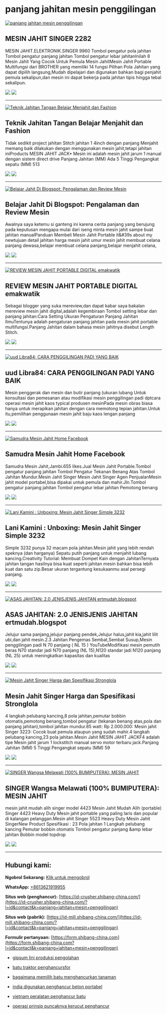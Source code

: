 # panjang jahitan mesin penggilingan

<a href="https://swt.shibang-china.com/?l=id&img&k=panjang+jahitan+mesin+penggilingan" target="_blank">![panjang jahitan mesin penggilingan](http://static.shibang-china.com/all-800x300/533.jpg)</a>

## MESIN JAHIT SINGER 2282
MESIN JAHIT.ELEKTRONIK.SINGER 9960 Tombol pengatur pola jahitan Tombol pengatur panjang jahitan Tombol pengatur lebar jahitanInilah 8 Mesin Jahit Yang Cocok Untuk Pemula Mesin JahitMesin Jahit Portable Multifungsi dari BROTHER yang memiliki 14 fungsi Pilihan Pola Jahitan yang dapat dipilih langsung,Mudah dipelajari dan digunakan bahkan bagi penjahit pemula sekalipun,dan mesin ini dapat bekerja pada jahitan tipis hingga tebal sekalipun.


<a href="https://whatsapp.shibangsoft.com/WhatsApp.php" target="_blank" title="WhatsApp">![](http://static.shibang-china.com/icon/whatsapp.png)</a> <a href="https://swt.shibang-china.com/?l=id&icon&k=panjang+jahitan+mesin+penggilingan" target="_blank">![](http://static.shibang-china.com/icon/chat-id.png)</a>

---

<a href="https://swt.shibang-china.com/?l=id&img&k=panjang+jahitan+mesin+penggilingan" target="_blank">![Teknik Jahitan Tangan Belajar Menjahit dan Fashion](http://static.shibang-china.com/all-800x300/776.jpg)</a>

## Teknik Jahitan Tangan Belajar Menjahit dan Fashion
Tidak sedikit project jahitan Stitch jahitan 1 4inch dengan panjang Menjahit memang baik dilakukan dengan menggunakan mesin jahit,tetapi jahitan iniProducts MESIN JAHIT JACK• Mesin ini adalah mesin jahit jarum 1 manual dengan sistem direct drive Panjang Jahitan (MM) Ada 5 Tinggi Pengangkat sepatu (MM) 513


<a href="https://whatsapp.shibangsoft.com/WhatsApp.php" target="_blank" title="WhatsApp">![](http://static.shibang-china.com/icon/whatsapp.png)</a> <a href="https://swt.shibang-china.com/?l=id&icon&k=panjang+jahitan+mesin+penggilingan" target="_blank">![](http://static.shibang-china.com/icon/chat-id.png)</a>

---

<a href="https://swt.shibang-china.com/?l=id&img&k=panjang+jahitan+mesin+penggilingan" target="_blank">![Belajar Jahit Di Blogspot: Pengalaman dan Review Mesin](http://static.shibang-china.com/all-800x300/772.jpg)</a>

## Belajar Jahit Di Blogspot: Pengalaman dan Review Mesin
Awalnya saya ketemu si ganteng ini karena cerita panjang yang berujung pada keputusan mengapa mulai dari iseng minta mesin jahit sampe buat jahitan manualPanduan Membeli Mesin Jahit Portable it&#39s about my newtujuan detail jahitan harga mesin jahit umur mesin jahit membuat celana panjang dewasa,belajar membuat celana panjang,belajar menjahit celana,


<a href="https://whatsapp.shibangsoft.com/WhatsApp.php" target="_blank" title="WhatsApp">![](http://static.shibang-china.com/icon/whatsapp.png)</a> <a href="https://swt.shibang-china.com/?l=id&icon&k=panjang+jahitan+mesin+penggilingan" target="_blank">![](http://static.shibang-china.com/icon/chat-id.png)</a>

---

<a href="https://swt.shibang-china.com/?l=id&img&k=panjang+jahitan+mesin+penggilingan" target="_blank">![REVIEW MESIN JAHIT PORTABLE DIGITAL emakwatik](http://static.shibang-china.com/all-800x300/1318.jpg)</a>

## REVIEW MESIN JAHIT PORTABLE DIGITAL emakwatik
Sebagai blogger yang suka mereview,dan dapat kabar saya bakalan mereview mesin jahit digital,adalah kegembiraan Tombol setting lebar dan panjang jahitan:Cara Setting Ukuran Pengaturan Panjang Jahitan IlmuTentunya adalah pengaturan panjang jahitan pada mesin jahit portable multifungsi.Panjang Jahitan dalam bahasa mesin jahitnya disebut Length Stitch.


<a href="https://whatsapp.shibangsoft.com/WhatsApp.php" target="_blank" title="WhatsApp">![](http://static.shibang-china.com/icon/whatsapp.png)</a> <a href="https://swt.shibang-china.com/?l=id&icon&k=panjang+jahitan+mesin+penggilingan" target="_blank">![](http://static.shibang-china.com/icon/chat-id.png)</a>

---

<a href="https://swt.shibang-china.com/?l=id&img&k=panjang+jahitan+mesin+penggilingan" target="_blank">![uud Libra84: CARA PENGGILINGAN PADI YANG BAIK](http://static.shibang-china.com/all-800x300/553.jpg)</a>

## uud Libra84: CARA PENGGILINGAN PADI YANG BAIK
Mesin penggerak dan mesin dan butir panjang (ukuran lubang Untuk konsultasi dan pemesanan atau modifikasi mesin penggilingan padi dptcara operasi mesin jahit kaos typical produsen mesinPada mesin obras biasa hanya untuk merapikan jahitan dengan cara memotong tepian jahitan.Untuk itu,pemilihan penggunaan mesin jahit baju kaos lengan panjang


<a href="https://whatsapp.shibangsoft.com/WhatsApp.php" target="_blank" title="WhatsApp">![](http://static.shibang-china.com/icon/whatsapp.png)</a> <a href="https://swt.shibang-china.com/?l=id&icon&k=panjang+jahitan+mesin+penggilingan" target="_blank">![](http://static.shibang-china.com/icon/chat-id.png)</a>

---

<a href="https://swt.shibang-china.com/?l=id&img&k=panjang+jahitan+mesin+penggilingan" target="_blank">![Samudra Mesin Jahit Home Facebook](http://static.shibang-china.com/all-800x300/1332.jpg)</a>

## Samudra Mesin Jahit Home Facebook
Samudra Mesin Jahit,Jambi.655 likes.Jual Mesin Jahit Portable.Tombol pengatur panjang jahitan Tombol Pengatur Tekanan Benang Atas Tombol Jahitan Mundur.Mesin Jahit Singer Mesin Jahit Singer Agen PenjualanMesin jahit model portabel,bisa dipakai untuk pemula dan mahir.Jln.Tombol pengatur panjang jahitan Tombol pengatur lebar jahitan Pemotong benang


<a href="https://whatsapp.shibangsoft.com/WhatsApp.php" target="_blank" title="WhatsApp">![](http://static.shibang-china.com/icon/whatsapp.png)</a> <a href="https://swt.shibang-china.com/?l=id&icon&k=panjang+jahitan+mesin+penggilingan" target="_blank">![](http://static.shibang-china.com/icon/chat-id.png)</a>

---

<a href="https://swt.shibang-china.com/?l=id&img&k=panjang+jahitan+mesin+penggilingan" target="_blank">![Lani Kamini : Unboxing: Mesin Jahit Singer Simple 3232](http://static.shibang-china.com/all-800x300/157.jpg)</a>

## Lani Kamini : Unboxing: Mesin Jahit Singer Simple 3232
Simple 3232 punya 32 macam pola jahitan.Mesin jahit yang lebih rendah speknya (dan harganya) Sepatu putih panjang untuk menjahit lubang kancing.Creativity Tutorial: Membuat Dompet Kain dengan JahitanTernyata jahitan tangan hasilnya bisa kuat seperti jahitan mesin bahkan bisa lebih kuat dan satu zip.Besar ukuran tergantung kesukaanmu asal persegi panjang.


<a href="https://whatsapp.shibangsoft.com/WhatsApp.php" target="_blank" title="WhatsApp">![](http://static.shibang-china.com/icon/whatsapp.png)</a> <a href="https://swt.shibang-china.com/?l=id&icon&k=panjang+jahitan+mesin+penggilingan" target="_blank">![](http://static.shibang-china.com/icon/chat-id.png)</a>

---

<a href="https://swt.shibang-china.com/?l=id&img&k=panjang+jahitan+mesin+penggilingan" target="_blank">![ASAS JAHITAN: 2.0 JENISJENIS JAHITAN ertmudah.blogspot](http://static.shibang-china.com/all-800x300/1243.jpg)</a>

## ASAS JAHITAN: 2.0 JENISJENIS JAHITAN ertmudah.blogspot
Jelujur sama panjang,jelujur panjang pendek,Jelujur halus,jahit kia,jahit lilit ubi,dan jahit mesin.2.3 Jahitan Pengemas Sembat,Sembat Susup,Mesin penggilingan padi N 70 panjang ( NL 15 ) YouTubeModifikasi mesin pemutih beras N70 standar jadi N70 panjang (NL 15),N120 standar jadi N120 panjang (NL 25) untuk meningkatkan kapasitas dan kualitas


<a href="https://whatsapp.shibangsoft.com/WhatsApp.php" target="_blank" title="WhatsApp">![](http://static.shibang-china.com/icon/whatsapp.png)</a> <a href="https://swt.shibang-china.com/?l=id&icon&k=panjang+jahitan+mesin+penggilingan" target="_blank">![](http://static.shibang-china.com/icon/chat-id.png)</a>

---

<a href="https://swt.shibang-china.com/?l=id&img&k=panjang+jahitan+mesin+penggilingan" target="_blank">![Mesin Jahit Singer Harga dan Spesifikasi Stronglola](http://static.shibang-china.com/all-800x300/1361.jpg)</a>

## Mesin Jahit Singer Harga dan Spesifikasi Stronglola
4 langkah pelubang kancing,8 pola jahitan,pemutar bobbin otomatis,pemotong benang,tombol pengatur (tekanan benang atas,pola dan panjang jahitan),tombol jahitan mundur.85 watt: Rp 2.000.000: Mesin jahit Singer 3223: Cocok buat pemula ataupun yang sudah mahir.4 langkah pelubang kancing,23 pola jahitan.Mesin Jahit MESIN JAHIT JACKF4 adalah tipe Mesin jahit jarum 1 lockstitch manual servo motor terbaru jack.Panjang Jahitan (MM) 5 Tinggi Pengangkat sepatu (MM) 59


<a href="https://whatsapp.shibangsoft.com/WhatsApp.php" target="_blank" title="WhatsApp">![](http://static.shibang-china.com/icon/whatsapp.png)</a> <a href="https://swt.shibang-china.com/?l=id&icon&k=panjang+jahitan+mesin+penggilingan" target="_blank">![](http://static.shibang-china.com/icon/chat-id.png)</a>

---

<a href="https://swt.shibang-china.com/?l=id&img&k=panjang+jahitan+mesin+penggilingan" target="_blank">![SINGER Wangsa Melawati (100% BUMIPUTERA): MESIN JAHIT](http://static.shibang-china.com/all-800x300/945.jpg)</a>

## SINGER Wangsa Melawati (100% BUMIPUTERA): MESIN JAHIT
mesin jahit mudah alih singer model 4423 Mesin Jahit Mudah Alih (portable) Singer 4423 Heavy Duty Mesin jahit portable yang paling laris dan popular di kalangan pelanggan.Mesin ahit Singer 5523 Heavy Duty Mesin Jahit SingerNew Product Spesifikasi : 23 Pola jahitan 1 Langkah pelubang kancing Pemutar bobbin otomatis Tombol pengatur panjang &amp lebar jahitan Bobbin model topdrop


<a href="https://whatsapp.shibangsoft.com/WhatsApp.php" target="_blank" title="WhatsApp">![](http://static.shibang-china.com/icon/whatsapp.png)</a> <a href="https://swt.shibang-china.com/?l=id&icon&k=panjang+jahitan+mesin+penggilingan" target="_blank">![](http://static.shibang-china.com/icon/chat-id.png)</a>

---
## Hubungi kami:

**Ngobrol Sekarang:** [Klik untuk mengobrol](https://swt.shibang-china.com?l=id&contact&k=panjang+jahitan+mesin+penggilingan)

**WhatsApp:**  [+8613621919955](https://whatsapp.shibangsoft.com/WhatsApp.php)

**Situs web (penghancur):** [https://id-crusher.shibang-china.com/](https://id-crusher.shibang-china.com/?l=id&contact&k=panjang+jahitan+mesin+penggilingan)

**Situs web (pabrik):** [https://id-mill.shibang-china.com/](https://id-mill.shibang-china.com/?l=id&contact&k=panjang+jahitan+mesin+penggilingan)

**Formulir pertanyaan:** [https://form.shibang-china.com](https://form.shibang-china.com?l=id&contact&k=panjang+jahitan+mesin+penggilingan)

* [gipsum lini produksi pengolahan](../33/gipsum%20lini%20produksi%20pengolahan.md)

* [batu traktor penghancursfor](../32/batu%20traktor%20penghancursfor.md)

* [bagaimana memilih batu menghancurkan tanaman](../37/bagaimana%20memilih%20batu%20menghancurkan%20tanaman.md)

* [india digunakan penghancur beton portabel](../34/india%20digunakan%20penghancur%20beton%20portabel.md)

* [vietnam peralatan penghancur batu](../34/vietnam%20peralatan%20penghancur%20batu.md)

* [operasi prinsip puncaknya kerucut penghancur](../33/operasi%20prinsip%20puncaknya%20kerucut%20penghancur.md)